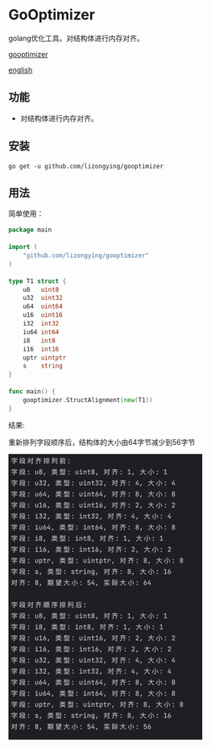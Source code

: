 # GoOptimizer

golang优化工具。对结构体进行内存对齐。

[gooptimizer](https://github.com/lizongying/gooptimizer)

[english](./README.md)

## 功能

* 对结构体进行内存对齐。

## 安装

```shell
go get -u github.com/lizongying/gooptimizer
```

## 用法

简单使用：

```go
package main

import (
	"github.com/lizongying/gooptimizer"
)

type T1 struct {
	u8   uint8
	u32  uint32
	u64  uint64
	u16  uint16
	i32  int32
	iu64 int64
	i8   int8
	i16  int16
	uptr uintptr
	s    string
}

func main() {
	gooptimizer.StructAlignment(new(T1))
}
```

结果:

重新排列字段顺序后，结构体的大小由64字节减少到56字节

![结果](./screenshot/img.png)





